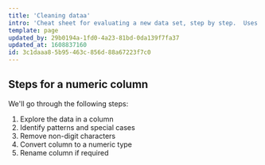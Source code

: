 ```yaml
---
title: 'Cleaning dataa'
intro: 'Cheat sheet for evaluating a new data set, step by step.  Uses Pandas/NumPy.'
template: page
updated_by: 29b0194a-1fd0-4a23-81bd-0da139f7fa37
updated_at: 1608837160
id: 3c1daaa8-5b95-463c-856d-88a67223f7c0
---
```

## Steps for a numeric column

We'll go through the following steps:

1. Explore the data in a column
2. Identify patterns and special cases
3. Remove non-digit characters
4. Convert column to a numeric type
5. Rename column if required